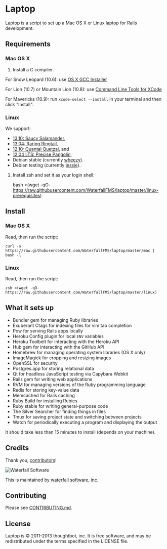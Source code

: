 Laptop
======

Laptop is a script to set up a Mac OS X or Linux laptop for Rails development.

Requirements
------------

### Mac OS X

1) Install a C compiler.

For Snow Leopard (10.6): use [OS X GCC Installer](https://github.com/kennethreitz/osx-gcc-installer/)

For Lion (10.7) or Mountain Lion (10.8): use [Command Line Tools for XCode](https://developer.apple.com/downloads/index.action)

For Mavericks (10.9): run `xcode-select --install` in your terminal and then click "Install".

### Linux

We support:

* [13.10: Saucy Salamander](https://wiki.ubuntu.com/SaucySalamander/ReleaseNotes),
* [13.04: Raring Ringtail](https://wiki.ubuntu.com/RaringRingtail/ReleaseNotes),
* [12.10: Quantal Quetzal](https://wiki.ubuntu.com/QuantalQuetzal/ReleaseNotes), and
* [12.04 LTS: Precise Pangolin](https://wiki.ubuntu.com/PrecisePangolin/ReleaseNotes),
* Debian stable (currently [wheezy](http://www.debian.org/releases/stable/)).
* Debian testing (currently [jessie](http://www.debian.org/releases/testing/)).

1) Install zsh and set it as your login shell:

    bash <(wget -qO- https://raw.githubusercontent.com/WaterfallFMS/laptop/master/linux-prerequisites)

Install
-------

### Mac OS X

Read, then run the script:

    curl -s https://raw.githubusercontent.com/WaterfallFMS/laptop/master/mac | bash -l

### Linux

Read, then run the script:

    zsh <(wget -qO- https://raw.githubusercontent.com/WaterfallFMS/laptop/master/linux)

What it sets up
---------------

* Bundler gem for managing Ruby libraries
* Exuberant Ctags for indexing files for vim tab completion
* Pow for serving Rails apps locally
* Heroku Config plugin for local `ENV` variables
* Heroku Toolbelt for interacting with the Heroku API
* Hub gem for interacting with the GitHub API
* Homebrew for managing operating system libraries (OS X only)
* ImageMagick for cropping and resizing images
* OpenSSL for security
* Postgres.app for storing relational data
* Qt for headless JavaScript testing via Capybara Webkit
* Rails gem for writing web applications
* RVM for managing versions of the Ruby programming language
* Redis for storing key-value data
* Memcached for Rails caching
* Ruby Build for installing Rubies
* Ruby stable for writing general-purpose code
* The Silver Searcher for finding things in files
* Tmux for saving project state and switching between projects
* Watch for periodically executing a program and displaying the output

It should take less than 15 minutes to install (depends on your machine).

Credits
-------

Thank you, [contributors](https://github.com/WaterfallFMS/guides/graphs/contributors)!

![Waterfall Software](http://www.waterfallsoftware.com/sites/default/files/waterfall-logo.png)

This is maintained by [waterfall software, inc](http://www.waterfallsoftware.com/).

Contributing
------------

Please see [CONTRIBUTING.md](https://github.com/thoughtbot/laptop/blob/master/CONTRIBUTING.md).

License
-------

Laptop is © 2011-2013 thoughtbot, inc. It is free software, and may be
redistributed under the terms specified in the LICENSE file.
